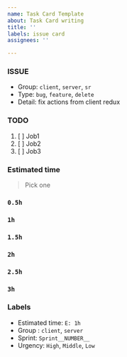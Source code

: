 ```yaml
---
name: Task Card Template
about: Task Card writing
title: ''
labels: issue card
assignees: ''

---
```


### ISSUE
- Group:  `client`, `server`, `sr`
- Type: `bug`, `feature`, `delete`
- Detail: fix actions from client redux

### TODO
1. [ ]  Job1
2. [ ]  Job2
3. [ ]  Job3

### Estimated time
> Pick one

### `0.5h`
### `1h`
### `1.5h`
### `2h`
### `2.5h`
### `3h`
### Labels
- Estimated time: `E: 1h`
- Group : `client`, `server`
- Sprint: `Sprint__NUMBER__`
- Urgency: `High`, `Middle`, `Low`
